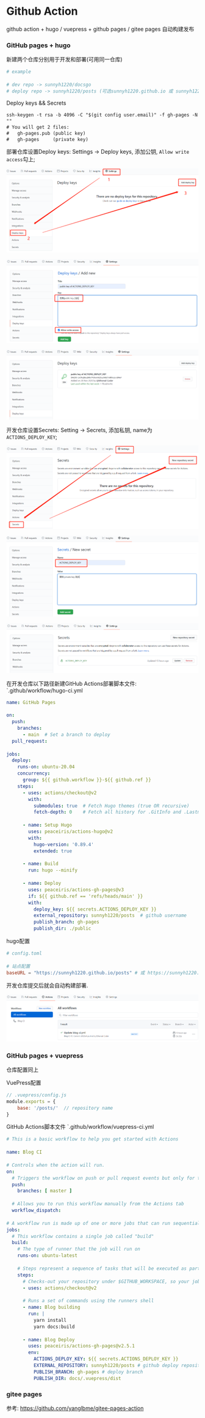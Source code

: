 # Github Action


github action + hugo / vuepress + github pages / gitee pages  自动构建发布

<!--more-->


### GitHub pages + hugo

新建两个仓库分别用于开发和部署(可用同一仓库)

```bash
# example

# dev repo -> sunnyh1220/docsgo
# deploy repo -> sunnyh1220/posts (可选sunnyh1220.github.io 或 sunnyh1220/xxx的gh-pages分支 )
```



Deploy keys && Secrets

```shell
ssh-keygen -t rsa -b 4096 -C "$(git config user.email)" -f gh-pages -N ""
# You will get 2 files:
#   gh-pages.pub (public key)
#   gh-pages     (private key)
```



部署仓库设置Deploy keys: Settings -> Deploy keys, 添加公钥, `Allow write access`勾上;


![image-20211208161503419](index.assets/image-20211208161503419.png)

![image-20211208161515340](index.assets/image-20211208161515340.png)

![image-20211208161527636](index.assets/image-20211208161527636.png)



开发仓库设置Secrets: Setting -> Secrets, 添加私钥, name为 `ACTIONS_DEPLOY_KEY`;

![image-20211208161543422](index.assets/image-20211208161543422.png)

![image-20211208161601879](index.assets/image-20211208161601879.png)

![image-20211208161612880](index.assets/image-20211208161612880.png)




在开发仓库以下路径新建GitHub Actions部署脚本文件: `.github/workflow/hugo-ci.yml
```yaml
name: GitHub Pages

on:
  push:
    branches:
      - main  # Set a branch to deploy
  pull_request:

jobs:
  deploy:
    runs-on: ubuntu-20.04
    concurrency:
      group: ${{ github.workflow }}-${{ github.ref }}
    steps:
      - uses: actions/checkout@v2
        with:
          submodules: true  # Fetch Hugo themes (true OR recursive)
          fetch-depth: 0    # Fetch all history for .GitInfo and .Lastmod

      - name: Setup Hugo
        uses: peaceiris/actions-hugo@v2
        with:
          hugo-version: '0.89.4'
          extended: true

      - name: Build
        run: hugo --minify

      - name: Deploy
        uses: peaceiris/actions-gh-pages@v3
        if: ${{ github.ref == 'refs/heads/main' }}
        with:
          deploy_key: ${{ secrets.ACTIONS_DEPLOY_KEY }}
          external_repository: sunnyh1220/posts  # github username
          publish_branch: gh-pages
          publish_dir: ./public

```



hugo配置

```toml
# config.toml

# 站点配置
baseURL = "https://sunnyh1220.github.io/posts" # 或 https://sunnyh1220.github.io
```



开发仓库提交后就会自动构建部署.

![image-20211208161409420](index.assets/image-20211208161409420.png)



### GitHub pages + vuepress

仓库配置同上

VuePress配置
```js
// .vuepress/config.js
module.exports = {
	base: '/posts/'  // repository name
}
```

GitHub Actions脚本文件 `.github/workflow/vuepress-ci.yml
```yaml
# This is a basic workflow to help you get started with Actions

name: Blog CI

# Controls when the action will run. 
on:
  # Triggers the workflow on push or pull request events but only for the master branch
  push:
    branches: [ master ]

  # Allows you to run this workflow manually from the Actions tab
  workflow_dispatch:

# A workflow run is made up of one or more jobs that can run sequentially or in parallel
jobs:
  # This workflow contains a single job called "build"
  build:
    # The type of runner that the job will run on
    runs-on: ubuntu-latest

    # Steps represent a sequence of tasks that will be executed as part of the job
    steps:
      # Checks-out your repository under $GITHUB_WORKSPACE, so your job can access it
      - uses: actions/checkout@v2

      # Runs a set of commands using the runners shell
      - name: Blog building
        run: |
          yarn install
          yarn docs:build
          
      - name: Blog Deploy
        uses: peaceiris/actions-gh-pages@v2.5.1
        env:
          ACTIONS_DEPLOY_KEY: ${{ secrets.ACTIONS_DEPLOY_KEY }}
          EXTERNAL_REPOSITORY: sunnyh1220/posts # github deploy repository, 
          PUBLISH_BRANCH: gh-pages # deploy branch
          PUBLISH_DIR: docs/.vuepress/dist
```



### gitee pages

参考: https://github.com/yanglbme/gitee-pages-action

